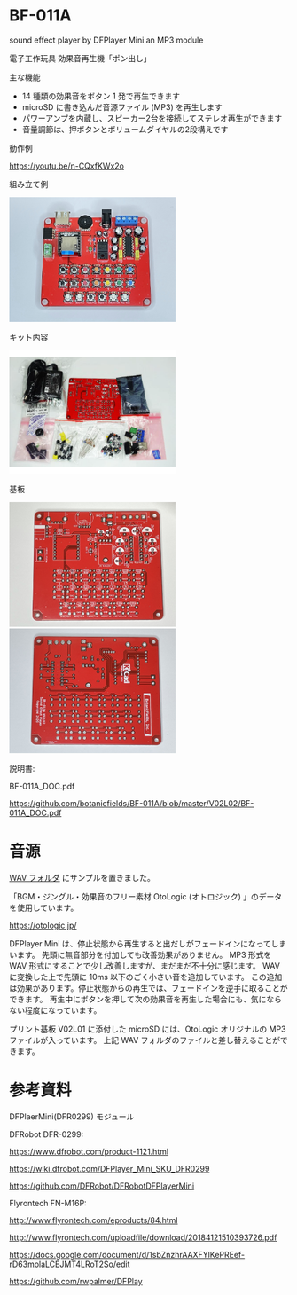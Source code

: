 # BF-011A
sound effect player by DFPlayer Mini an MP3 module

電子工作玩具
効果音再生機「ポン出し」

主な機能

- 14 種類の効果音をボタン 1 発で再生できます
- microSD に書き込んだ音源ファイル (MP3) を再生します
- パワーアンプを内蔵し、スピーカー2台を接続してステレオ再生ができます
- 音量調節は、押ボタンとボリュームダイヤルの2段構えです

動作例

<https://youtu.be/n-CQxfKWx2o>

組み立て例

<img src="https://github.com/botanicfields/BF-011A/blob/master/V02L02/BF-011A_assembled.JPEG" width=300>

キット内容

<img src="https://github.com/botanicfields/BF-011A/blob/master/V02L02/BF-011A_contents.png" width=300>

基板

<img src="https://github.com/botanicfields/BF-011A/blob/master/V02L02/BF-011A_PCBfront.JPEG" width=300>
<img src="https://github.com/botanicfields/BF-011A/blob/master/V02L02/BF-011A_PCBback.JPEG" width=300>

説明書:

BF-011A_DOC.pdf

https://github.com/botanicfields/BF-011A/blob/master/V02L02/BF-011A_DOC.pdf

# 音源

[WAV フォルダ](https://github.com/botanicfields/BF-011A/tree/master/wav) にサンプルを置きました。

「BGM・ジングル・効果音のフリー素材 OtoLogic (オトロジック) 」のデータを使用しています。

https://otologic.jp/

DFPlayer Mini は、停止状態から再生すると出だしがフェードインになってしまいます。
先頭に無音部分を付加しても改善効果がありません。
MP3 形式を WAV 形式にすることで少し改善しますが、まだまだ不十分に感じます。
WAV に変換した上で先頭に 10ms 以下のごく小さい音を追加しています。
この追加は効果があります。停止状態からの再生では、フェードインを逆手に取ることができます。
再生中にボタンを押して次の効果音を再生した場合にも、気にならない程度になっています。

プリント基板 V02L01 に添付した microSD には、OtoLogic オリジナルの MP3 ファイルが入っています。
上記 WAV フォルダのファイルと差し替えることができます。

# 参考資料

DFPlaerMini(DFR0299) モジュール

DFRobot DFR-0299:

https://www.dfrobot.com/product-1121.html

https://wiki.dfrobot.com/DFPlayer_Mini_SKU_DFR0299

https://github.com/DFRobot/DFRobotDFPlayerMini

Flyrontech FN-M16P:

http://www.flyrontech.com/eproducts/84.html

http://www.flyrontech.com/uploadfile/download/20184121510393726.pdf

https://docs.google.com/document/d/1sbZnzhrAAXFYlKePREef-rD63molaLCEJMT4LRoT2So/edit

https://github.com/rwpalmer/DFPlay

